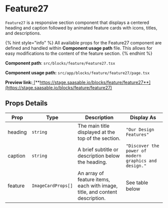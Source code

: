 # Feature27

`Feature27` is a responsive section component that displays a centered heading and caption followed by animated feature cards with icons, titles, and descriptions.

{% hint style="info" %}
All available props for the Feature27 component are defined and handled within **Component usage path** file. This allows for easy modifications to the content of the feature section.
{% endhint %}

**Component path**: `src/blocks/feature/Feature27.tsx`

**Component usage path:**  `src/app/blocks/feature/feature27/page.tsx`

**Preview link:**[ ](https://www.saasable.io/blocks/feature/feature23)[**https://stage.saasable.io/blocks/feature/feature27**](https://stage.saasable.io/blocks/feature/feature27) &#x20;

## Props Details

| Prop    | Type               | Description                                                                 | Display As                                            |
| ------- | ------------------ | --------------------------------------------------------------------------- | ----------------------------------------------------- |
| heading | `string`           | The main title displayed at the top of the section.                         | `"Our Design Features"`                               |
| caption | `string`           | A brief subtitle or description below the heading.                          | `"Discover the power of modern graphics and design."` |
| feature | `ImageCardProps[]` | An array of feature items, each with image, title, and content description. | See table below                                       |
